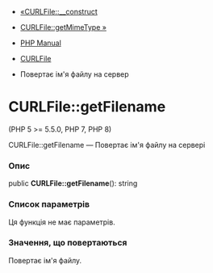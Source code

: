 - [«CURLFile::\_\_construct](curlfile.construct.md)
- [CURLFile::getMimeType »](curlfile.getmimetype.md)

- [PHP Manual](index.md)
- [CURLFile](class.curlfile.md)
- Повертає ім'я файлу на сервер

# CURLFile::getFilename

(PHP 5 \>= 5.5.0, PHP 7, PHP 8)

CURLFile::getFilename — Повертає ім'я файлу на сервері

### Опис

public **CURLFile::getFilename**(): string

### Список параметрів

Ця функція не має параметрів.

### Значення, що повертаються

Повертає ім'я файлу.
